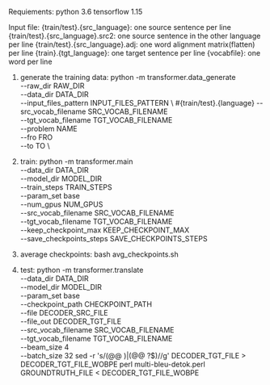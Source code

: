 Requiements:
python 3.6
tensorflow 1.15

Input file:
{train/test}.{src_language}:   one source sentence per line
{train/test}.{src_language}.src2:   one source sentence in the other language per line
{train/test}.{src_language}.adj:   one word alignment matrix(flatten) per line
{train}.{tgt_language}:   one target sentence per line
{vocabfile}:   one word per line


1) generate the training data:
python -m transformer.data_generate \
    --raw_dir RAW_DIR\
    --data_dir DATA_DIR \
    --input_files_pattern INPUT_FILES_PATTERN \ #{train/test}.{language}
    --src_vocab_filename SRC_VOCAB_FILENAME \
    --tgt_vocab_filename TGT_VOCAB_FILENAME \
    --problem NAME\
    --fro FRO \
    --to TO \

2) train:
python -m transformer.main \
    --data_dir DATA_DIR \
    --model_dir MODEL_DIR \
    --train_steps TRAIN_STEPS \
    --param_set base \
    --num_gpus NUM_GPUS \
    --src_vocab_filename SRC_VOCAB_FILENAME \
    --tgt_vocab_filename TGT_VOCAB_FILENAME \
    --keep_checkpoint_max KEEP_CHECKPOINT_MAX \
    --save_checkpoints_steps SAVE_CHECKPOINTS_STEPS

3) average checkpoints:
bash avg_checkpoints.sh

4) test:
python -m transformer.translate \
    --data_dir DATA_DIR \
    --model_dir MODEL_DIR \
    --param_set base \
    --checkpoint_path CHECKPOINT_PATH \
    --file DECODER_SRC_FILE \
    --file_out DECODER_TGT_FILE \
    --src_vocab_filename SRC_VOCAB_FILENAME \
    --tgt_vocab_filename TGT_VOCAB_FILENAME \
    --beam_size 4 \
    --batch_size 32
sed -r 's/(@@ )|(@@ ?$)//g' DECODER_TGT_FILE > DECODER_TGT_FILE_WOBPE
perl multi-bleu-detok.perl  GROUNDTRUTH_FILE < DECODER_TGT_FILE_WOBPE

